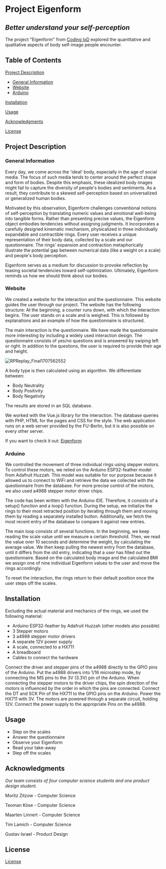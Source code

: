 # Project Eigenform
## *Better understand your self-perception*

The project "Eigenform"  from [Coding IxD](https://codingixd.mi.fu-berlin.de/expandingthebody/) explored the quantitative and qualitative aspects of body self-image people encounter.

## Table of Contents

[Project Description](https://github.com/tim-simm/Coding-IxD/blob/main/README.md#project-description)
* [General Information](https://github.com/tim-simm/Coding-IxD/blob/main/README.md#general-information)
* [Website](https://github.com/tim-simm/Coding-IxD/blob/main/README.md#website)
* [Arduino](https://github.com/tim-simm/Coding-IxD/blob/main/README.md#arduino)

[Installation](https://github.com/tim-simm/Coding-IxD/blob/main/README.md#installation)

[Usage](https://github.com/tim-simm/Coding-IxD/blob/main/README.md#usage)

[Acknowledgments](https://github.com/tim-simm/Coding-IxD/blob/main/README.md#acknowledgments)

[License](https://github.com/tim-simm/Coding-IxD/blob/main/README.md#license)

## Project Description
### General Information
Every day, we come across the 'ideal' body, especially in the age of social media. The focus of such media tends to center around the perfect shape and form of bodies. Despite this emphasis, these idealized body images might fail to capture the diversity of people's bodies and sentiments. As a result, they contribute to a skewed self-perception based on universalized or generalized human bodies.

Motivated by this observation, Eigenform challenges conventional notions of self-perception by translating numeric values and emotional well-being into tangible forms. Rather than presenting precise values, the Eigenform object embodies tendencies without assigning judgments. It incorporates a carefully designed kinematic mechanism, physicalized in three individually expandable and contractible rings. Every user receives a unique representation of their body data, collected by a scale and our questionnaire. The rings' expansion and contraction metaphorically illustrate the potential gap between numerical data (like a weight on a scale) and people's body perception.

Eigenform serves as a medium for discussion to provoke reflection by teasing societal tendencies toward self-optimization. Ultimately, Eigenform reminds us how we should think about our bodies.

### Website
We created a website for the interaction and the questionnaire. This website guides the user through our project. The website has the following structure: 
At the beginning, a counter runs down, with which the interaction begins. The user stands on a scale and is weighed.
This is followed by explanations and an example of how the questionnaire is structured. 

The main interaction is the questionnaire. We have made the questionnaire more interesting by including a widely used interaction design. The questionnaire consists of yes/no questions and is answered by swiping left or right. 
In addition to the questions, the user is required to provide their age and height.

  ![RPReplay_Final1707562552](https://github.com/tim-simm/Coding-IxD/assets/130285233/16bf6c2d-0d8c-413c-8607-783db7277917)

A body type is then calculated using an algorithm. We differentiate between:
* Body Neutrality
* Body Positivity
* Body Negativity

The results are stored in an SQL database.

We worked with the Vue.js library for the interaction. The database queries with PHP, HTML for the pages and CSS for the style. The web application runs on a web server provided by the FU-Berlin, but it is also possible on every other server.

If you want to check it out: [Eigenform](https://lamit03.userpage.fu-berlin.de/Scale/)

### Arduino
We controlled the movement of three individual rings using stepper motors. To control these motors, we relied on the Arduino ESP32-feather model from Adafruit Huzzah. This model was suitable for our purpose because it allowed us to connect to WiFi and retrieve the data we collected with the questionnaire from the database. For more precise control of the motors, we also used a4988 stepper motor driver chips.

The code has been written with the Arduino IDE. Therefore, it consists of a setup() function and a loop() function. 
During the setup, we initialize the rings to their most retracted position by iterating through them and moving them by reading a separately installed button. Additionally, we fetch the most recent entry of the database to compare it against new entries. 

The main loop consists of several functions. In the beginning, we keep reading the scale value until we measure a certain threshold. Then, we read the value over 10 seconds and determine the weight, by calculating the average value. We then keep pulling the newest entry from the database, until it differs from the old entry, indicating that a user has filled out the questionnaire. Based on the calculated body image and the calculated BMI we assign one of nine individual Eigenform values to the user and move the rings accordingly. 

To reset the interaction, the rings return to their default position once the user steps off the scales. 

## Installation
Excluding the actual material and mechanics of the rings, we used the following material:
* Arduino ESP32-feather by Adafruit Huzzah (other models also possible)
* 3 Stepper motors
* 3 a4988 stepper motor drivers
* A separate 12V power supply
* A scale, connected to a HX711
* A breadboard
* Cables to connect the hardware

Connect the driver and stepper pins of the a4988 directly to the GPIO pins of the Arduino. Put the a4988 drivers into 1/16 microstep mode, by connecting the MS pins to the 3V (3.3V) pin of the Arduino. When connecting the stepper motors to the driver chips, the spin direction of the motors is influenced by the order in which the pins are connected. Connect the DT and SCK Pin of the HX711 to the GPIO pins on the Arduino. Power the HX711 with 3V. The motors are powered through a separate circuit, holding 12V. Connect the power supply to the appropriate Pins on the a4988. 

## Usage
* Step on the scales
* Answer the questionnaire
* Observe your Eigenform
* Read your take-away
* Step off the scales 

## Acknowledgments
*Our team consists of four computer science students and one product design student.*

Moritz Zitzow - Computer Science

Teoman Köse - Computer Science

Maarten Linnert - Computer Science

Tim Lamich - Computer Science 

Gustav Israel - Product Design 


## License
[License](https://github.com/tim-simm/Coding-IxD/blob/main/LICENSE)

